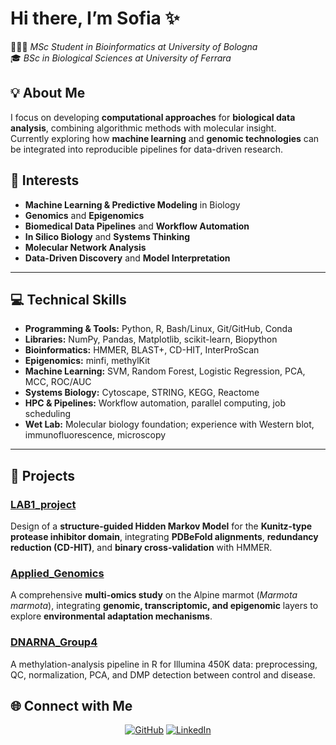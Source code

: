 # Hi there, I’m **Sofia** ✨

👩🏻‍💻 *MSc Student in Bioinformatics at University of Bologna*  
🎓 *BSc in Biological Sciences at University of Ferrara*  

## 💡 About Me  

I focus on developing **computational approaches** for **biological data analysis**, combining algorithmic methods with molecular insight.  
Currently exploring how **machine learning** and **genomic technologies** can be integrated into reproducible pipelines for data-driven research.  

## 🧬 Interests  

- **Machine Learning & Predictive Modeling** in Biology  
- **Genomics** and **Epigenomics**  
- **Biomedical Data Pipelines** and **Workflow Automation**  
- **In Silico Biology** and **Systems Thinking**  
- **Molecular Network Analysis**  
- **Data-Driven Discovery** and **Model Interpretation**

---
 
## 💻 Technical Skills  
- **Programming & Tools:** Python, R, Bash/Linux, Git/GitHub, Conda
- **Libraries:** NumPy, Pandas, Matplotlib, scikit-learn, Biopython
- **Bioinformatics:** HMMER, BLAST+, CD-HIT, InterProScan
- **Epigenomics:** minfi, methylKit
- **Machine Learning:** SVM, Random Forest, Logistic Regression, PCA, MCC, ROC/AUC
- **Systems Biology:** Cytoscape, STRING, KEGG, Reactome
- **HPC & Pipelines:** Workflow automation, parallel computing, job scheduling
- **Wet Lab:** Molecular biology foundation; experience with Western blot, immunofluorescence, microscopy

---

## 📂 Projects  

### [LAB1_project](https://github.com/sofianatale/LAB1_project)
Design of a **structure-guided Hidden Markov Model** for the **Kunitz-type protease inhibitor domain**, integrating **PDBeFold alignments**, **redundancy reduction (CD-HIT)**, and **binary cross-validation** with HMMER.

### [Applied_Genomics](https://github.com/sofianatale/Applied_Genomics)
A comprehensive **multi-omics study** on the Alpine marmot (*Marmota marmota*), integrating **genomic, transcriptomic, and epigenomic** layers to explore **environmental adaptation mechanisms**.

### [DNARNA_Group4](https://github.com/sofianatale/DNARNA_Group4)
A methylation-analysis pipeline in R for Illumina 450K data: preprocessing, QC, normalization, PCA, and DMP detection between control and disease.

## 🌐 Connect with Me  

<div align="center">

[![GitHub](https://img.shields.io/badge/GitHub-181717?logo=github&logoColor=white)](https://github.com/sofianatale)
[![LinkedIn](https://img.shields.io/badge/LinkedIn-0A66C2?logo=linkedin&logoColor=white)](https://www.linkedin.com/in/sofia-natale-082579347)

</div>
